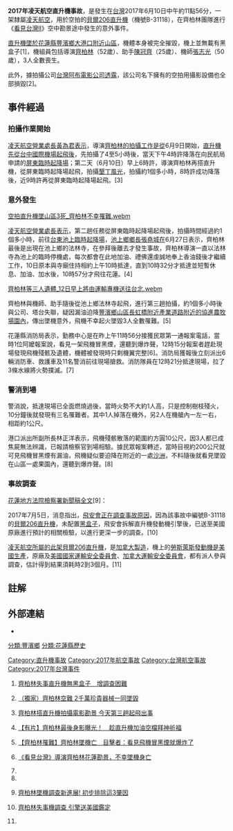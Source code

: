 **2017年凌天航空直升機事故**，是發生在[台灣](https://zh.wikipedia.org/wiki/台灣 "wikilink")2017年6月10日中午約11點56分，一架隸屬[凌天航空](https://zh.wikipedia.org/wiki/凌天航空 "wikilink")，用於空拍的[貝爾206直升機](https://zh.wikipedia.org/wiki/貝爾206直升機 "wikilink")（機號B-31118），在齊柏林團隊進行《[看見台灣II](../Page/看見台灣II.md "wikilink")》空中勘景途中發生的意外事件。

[直升機墜於](https://zh.wikipedia.org/wiki/直升機 "wikilink")[花蓮縣](../Page/花蓮縣.md "wikilink")[豐濱鄉大港口附近山區](../Page/豐濱鄉.md "wikilink")，機體本身被完全摧毀，機上並無載有黑盒子\[1\]，機組員包括導演[齊柏林](../Page/齊柏林_\(臺灣\).md "wikilink")（52歲）、助手[陳冠齊](../Page/陳冠齊.md "wikilink")（25歲）、機師[張志光](../Page/張志光.md "wikilink")（50歲），3人全數喪生。

此外，據拍攝公司[台灣阿布電影公司透露](https://zh.wikipedia.org/wiki/台灣阿布電影股份有限公司 "wikilink")，該公司名下擁有的空拍用攝影設備也全部損毀\[2\]。

## 事件經過

### 拍攝作業開始

[凌天航空營業處長黃為君表示](https://zh.wikipedia.org/wiki/凌天航空 "wikilink")，導演[齊柏林的拍攝工作是從](../Page/齊柏林_\(臺灣\).md "wikilink")6月9日開始，[直升機先從](https://zh.wikipedia.org/wiki/直升機 "wikilink")[台中國際機場起飛後](https://zh.wikipedia.org/wiki/台中國際機場 "wikilink")，先拍攝了4至5小時後，當天下午4時許降落在向民航局申請的[屏東臨時起降場](https://zh.wikipedia.org/wiki/屏東 "wikilink")；第二天（6月10日）早上6時許，導演齊柏林再搭直升機，從屏東臨時起降場起飛，拍攝[墾丁風光](https://zh.wikipedia.org/wiki/墾丁 "wikilink")，拍攝約1個多小時，8時許成功降落後，近9時許再從屏東臨時起降場起飛。\[3\]

### 意外發生

[空拍直升機墜山區3死_齊柏林不幸罹難.webm](https://zh.wikipedia.org/wiki/File:空拍直升機墜山區3死_齊柏林不幸罹難.webm "fig:空拍直升機墜山區3死_齊柏林不幸罹難.webm")

[凌天航空營業處長表示](https://zh.wikipedia.org/wiki/凌天航空 "wikilink")，第二趟任務從屏東臨時起降場起飛後，拍攝時間經過約1個多小時，前往[台東](../Page/臺東縣.md "wikilink")[池上臨時起降場](../Page/池上鄉.md "wikilink")，[池上鄉鄉長張堯城在](../Page/池上鄉.md "wikilink")6月27日表示，齊柏林最後是出現在池上鄉的法林寺，在參拜後離去才發生事故，齊柏林導演一直以法林寺為池上的臨時停機處，每次都會在此地加油、禮佛還虔誠地奉上香油錢後才繼續工作，10日原本與寺廟住持相約上午10時抵達，直到10時32分才抵達並短暫休息、加油、加水後，10時57分才飛往花蓮。\[4\]

[齊柏林等三人遺體_12日早上將由運輸專機送往台北.webm](https://zh.wikipedia.org/wiki/File:齊柏林等三人遺體_12日早上將由運輸專機送往台北.webm "fig:齊柏林等三人遺體_12日早上將由運輸專機送往台北.webm")

齊柏林與機師、助手隨後從池上鄉法林寺起飛，進行第三趟拍攝，約1個多小時後與公司、塔台失聯，疑因漏油迫降[豐濱鄉山區長虹橋附近產業道路附近的協進農牧場園內](../Page/豐濱鄉.md "wikilink")，傳出墜機意外，飛機不幸起火墜毀3人全數罹難。\[5\]

花蓮縣消防局表示，勤務中心是在昨上午11時56分接獲民眾第一通報案電話，當時1位阿嬤報案說，看見一架飛機冒黑煙，還聽到爆炸聲，12時15分報案者趕赴現場發現飛機殘骸及遺體，機體被發現時只剩機翼完整\[6\]。消防局獲報後立刻派出6輛消防車、救護車及11名警消前往現場搶救。消防隊員在12時21分抵達現場，拉了3條水線將火勢撲滅。\[7\]

### 警消到場

警消說，抵達現場已全面燃燒過後，當時火勢不大約1人高，只是控制樹枝殘火，10分鐘後就發現有三名罹難者。其中1人掉落在機外，另2人在機艙內一左一右，相距約1公尺。

港口派出所副所長林正洋表示，飛機殘骸散落的範圍約方圓10公尺，因3人都已成焦屍無法辨識，已報請檢察官到場相驗。據民眾報案轉述，當時目視約200公尺就可見飛機冒黑煙有漏油，飛機疑似要迫降在附近的一處[沙洲](https://zh.wikipedia.org/wiki/沙洲 "wikilink")，不料隨後就看見墜毀在山區一處果園內，還聽到爆炸聲。\[8\]

### 事故調查

[花蓮地方法院檢察署新聞稿全文](https://zh.wikipedia.org/wiki/花蓮地方法院檢察署 "wikilink")\[9\]：

2017年7月5日，消息指出，[飛安會正在調查事故原因](https://zh.wikipedia.org/wiki/飛航安全調查委員會 "wikilink")，因為該事故中編號B-31118的[貝爾206直升機](https://zh.wikipedia.org/wiki/貝爾206直升機 "wikilink")，未配置[黑盒子](https://zh.wikipedia.org/wiki/飛行記錄器 "wikilink")，飛安會拆解直升機發動機引擎後，已送至美國原廠進行預計的相關檢驗，以進行更深一步的調查。\[10\]

[凌天航空所屬的此架](https://zh.wikipedia.org/wiki/凌天航空 "wikilink")[貝爾206直升機](https://zh.wikipedia.org/wiki/貝爾206直升機 "wikilink")，是[加拿大製造](../Page/加拿大.md "wikilink")，機上的[勞斯萊斯發動機是](https://zh.wikipedia.org/wiki/勞斯萊斯 "wikilink")[美國生產](https://zh.wikipedia.org/wiki/美國 "wikilink")，原廠及[美國國家運輸安全委員會](https://zh.wikipedia.org/wiki/美國國家運輸安全委員會 "wikilink")、[加拿大運輸安全委員會](../Page/加拿大.md "wikilink")，都有派人參與調查，估計得到結果須耗時2到3個月。\[11\]

## 註解

## 外部連結

  -
[分類:豐濱鄉](https://zh.wikipedia.org/wiki/分類:豐濱鄉 "wikilink")
[分類:花蓮縣歷史](https://zh.wikipedia.org/wiki/分類:花蓮縣歷史 "wikilink")

[Category:直升機事故](https://zh.wikipedia.org/wiki/Category:直升機事故 "wikilink")
[Category:2017年航空事故](https://zh.wikipedia.org/wiki/Category:2017年航空事故 "wikilink")
[Category:台灣航空事故](https://zh.wikipedia.org/wiki/Category:台灣航空事故 "wikilink")
[Category:2017年台灣事件](https://zh.wikipedia.org/wiki/Category:2017年台灣事件 "wikilink")

1.  [齊柏林失事直升機無黑盒子　增調查困難](http://www.appledaily.com.tw/realtimenews/article/new/20170610/1137219/)

2.  [（獨家）齊柏林空難 2千萬珍貴器械一同墜毀](http://ent.ltn.com.tw/news/breakingnews/2102950)

3.  [齊柏林搭直升機拍攝電影勘景 今天第三趟起飛出事](https://udn.com/news/story/7314/2516275)

4.  [【有片】齊柏林最後身影曝光！　趁直升機加油空檔拜神祈福](http://www.appledaily.com.tw/realtimenews/article/recommend/20170627/1148944)

5.  [【齊柏林罹難】齊柏林墜機亡　目擊者：看見飛機冒黑煙就爆炸了](http://www.appledaily.com.tw/realtimenews/article/new/20170610/1137386/)

6.  [《看見台灣》導演齊柏林花蓮勘景，不幸墜機身亡](https://www.thenewslens.com/article/70460)

7.
8.
9.  [齊柏林墜機調查新進展\!
    初步排除這3肇因](http://news.cts.com.tw/cts/society/201706/201706111872521.html#.WT0Wv2iGPIU)

10. [齊柏林失事機調查
    引擎送美國鑑定](http://www.cna.com.tw/news/firstnews/201707050135-1.aspx)

11.